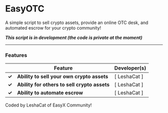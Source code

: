 # EasyOTC

A simple script to sell crypto assets, provide an online OTC desk, and automated escrow for your crypto community!

***This script is in development (the code is private at the moment)***

--------

### Features
|   | Feature | Developer(s) |
| ------------- | ------------- | ------------- |
| **✓** | **Ability to sell your own crypto assets** | [ LeshaCat ] |
| **✓** | **Ability for others to sell crypto assets** | [ LeshaCat ] |
| **✓** | **Ability to automate escrow** | [ LeshaCat ] |

Coded by LeshaCat of EasyX Community!
